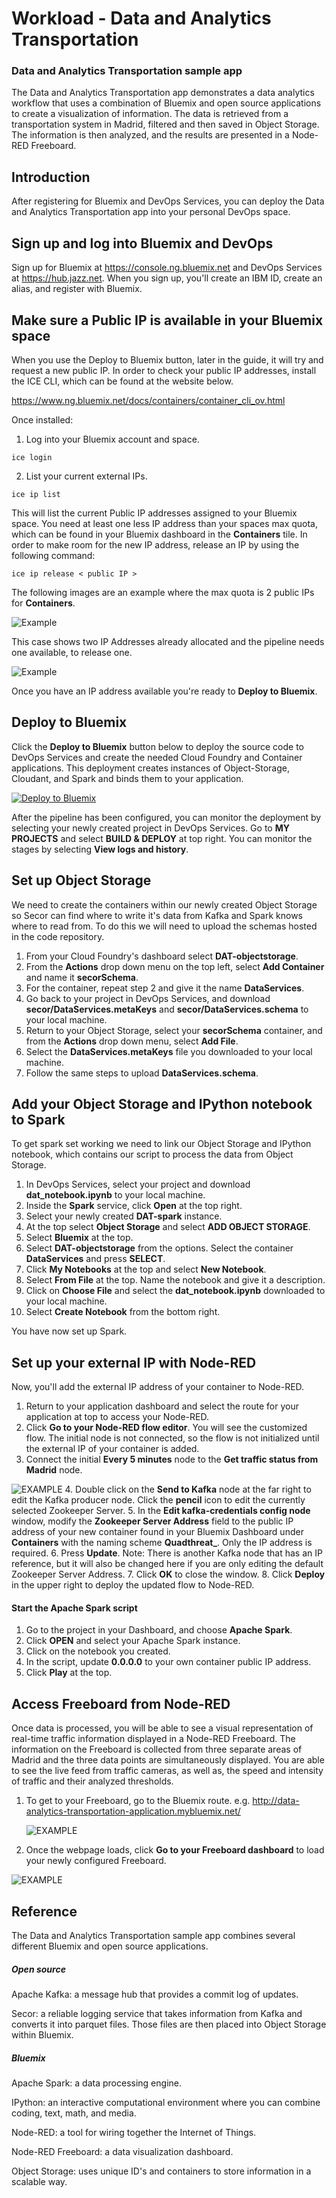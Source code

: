 # Workload - Data and Analytics Transportation


### Data and Analytics Transportation sample app


The Data and Analytics Transportation app demonstrates
a data analytics workflow that uses a combination of Bluemix and open source applications to create a visualization of information.
The data is retrieved from a transportation system in Madrid, filtered and then saved in Object Storage. The information is then analyzed, and the results are presented in a Node-RED Freeboard.


## Introduction

After registering for Bluemix and DevOps Services, you can deploy the Data and Analytics Transportation app into your personal DevOps space.

## Sign up and log into Bluemix and DevOps

Sign up for Bluemix at https://console.ng.bluemix.net and DevOps Services at https://hub.jazz.net.
When you sign up, you'll create an IBM ID, create an alias, and register with Bluemix.


## Make sure a Public IP is available in your Bluemix space
 
When you use the Deploy to Bluemix button, later in the guide, it will try and request a new public IP. In order to check your public IP addresses, install the ICE CLI, which can be found at the website below.

https://www.ng.bluemix.net/docs/containers/container_cli_ov.html

Once installed:

1. Log into your Bluemix account and space.
```
ice login
```
2. List your current external IPs.
```
ice ip list
```


This will list the current Public IP addresses assigned to your Bluemix space. You need at least one less IP address than your spaces max quota, which can be found in your Bluemix dashboard in the **Containers** tile.
In order to make room for the new IP address, release an IP by using the following command:
```
ice ip release < public IP >
```
	
The following images are an example where the max quota is 2 public IPs for **Containers**.

![Example](images/iplist.jpg)

This case shows two IP Addresses already allocated and the pipeline needs one available, to release one.

![Example](images/iprelease.jpg)

Once you have an IP address available you're ready to **Deploy to Bluemix**.

## Deploy to Bluemix

Click the **Deploy to Bluemix** button below to deploy the source code to DevOps Services and create the needed Cloud Foundry and Container applications. This deployment creates instances of Object-Storage, Cloudant, and Spark and binds them to your application.

 [![Deploy to Bluemix](https://bluemix.net/deploy/button.png)](https://bluemix.net/deploy?repository=https://hub.jazz.net/git/cfsworkload/data-analytics-transportation)

After the pipeline has been configured, you can monitor the deployment by selecting your newly created project in DevOps Services. Go to **MY PROJECTS** and select **BUILD & DEPLOY** at top right. You can monitor the stages by selecting **View logs and history**.


## Set up Object Storage

We need to create the containers within our newly created Object Storage so Secor can find where to write it's data from Kafka and Spark knows where to read from. To do this we will need to upload the schemas hosted in the code repository. 

1. From your Cloud Foundry's dashboard select **DAT-objectstorage**.
2. From the **Actions** drop down menu on the top left, select **Add Container** and name it **secorSchema**.
3. For the container, repeat step 2 and give it the name **DataServices**.
3. Go back to your project in DevOps Services, and download **secor/DataServices.metaKeys** and **secor/DataServices.schema** to your local machine.
4. Return to your Object Storage, select your **secorSchema** container, and from the **Actions** drop down menu, select **Add File**.
5. Select the **DataServices.metaKeys** file you downloaded to your local machine.
6. Follow the same steps to upload **DataServices.schema**.


## Add your Object Storage and IPython notebook to Spark

To get spark set working we need to link our Object Storage and IPython notebook, which contains our script to process the data from Object Storage.

1. In DevOps Services, select your project and download **dat_notebook.ipynb** to your local machine.
2. Inside the **Spark** service, click **Open** at the top right.
3. Select your newly created **DAT-spark** instance.
4. At the top select **Object Storage** and select **ADD OBJECT STORAGE**.
5. Select **Bluemix** at the top.
6. Select **DAT-objectstorage** from the options. Select the container **DataServices** and press **SELECT**.
7. Click **My Notebooks** at the top and select **New Notebook**.
8. Select **From File** at the top. Name the notebook and give it a description.
9. Click on **Choose File** and select the **dat_notebook.ipynb** downloaded to your local machine.
10. Select **Create Notebook** from the bottom right.

You have now set up Spark.

## Set up your external IP with Node-RED

Now, you'll add the external IP address of your container to Node-RED.

1. Return to your application dashboard and select the route for your application at top to access your Node-RED.
2. Click **Go to your Node-RED flow editor**. You will see the customized flow. The initial node is not connected, so the flow is not initialized until the external IP of your container is added.
3. Connect the initial **Every 5 minutes** node to the **Get traffic status from Madrid** node.

 ![EXAMPLE](images/connect_start_node.png)
4. Double click on the **Send to Kafka** node at the far right to edit the Kafka producer node. Click the **pencil** icon to edit the currently selected Zookeeper Server.
5. In the **Edit kafka-credentials config node** window, modify the **Zookeeper Server Address** field to the public IP address of your new container found in your Bluemix Dashboard under **Containers** with the naming scheme **Quadthreat_<a number>**. Only the IP address is required.
6. Press **Update**.
Note: There is another Kafka node that has an IP reference, but it will also be changed here if you are only editing the default Zookeeper Server Address.
7. Click **OK** to close the window.
8. Click **Deploy** in the upper right to deploy the updated flow to Node-RED.


#### Start the Apache Spark script

1. Go to the project in your Dashboard, and choose **Apache Spark**.
2. Click **OPEN** and select your Apache Spark instance.
3. Click on the notebook you created.
4. In the script, update **0.0.0.0** to your own container public IP address.
5. Click **Play** at the top.


## Access Freeboard from Node-RED

Once data is processed, you will be able to see a visual representation of real-time traffic information displayed in a Node-RED Freeboard. The information on the Freeboard is collected from three separate areas of Madrid and the three data points are simultaneously displayed. You are able to see the live feed from traffic cameras, as well as, the speed and intensity of traffic and their analyzed thresholds.

1. To get to your Freeboard, go to the Bluemix route.
e.g. http://data-analytics-transportation-application.mybluemix.net/

	![EXAMPLE](images/bluemix_route.jpg)

2. Once the webpage loads, click **Go to your Freeboard dashboard** to load your newly configured Freeboard.

  ![EXAMPLE](images/loaded_freeboard.png)

## Reference

The Data and Analytics Transportation sample app combines several different Bluemix and open source applications.

##### Open source

Apache Kafka: a message hub that provides a commit log of updates.

Secor: a reliable logging service that takes information from Kafka and converts it into parquet files. Those files are then placed into Object Storage within Bluemix.

##### Bluemix

Apache Spark: a data processing engine.

IPython: an interactive computational environment where you can combine coding, text, math, and media.

Node-RED: a tool for wiring together the Internet of Things.

Node-RED Freeboard: a data visualization dashboard.

Object Storage: uses unique ID's and containers to store information in a scalable way.
